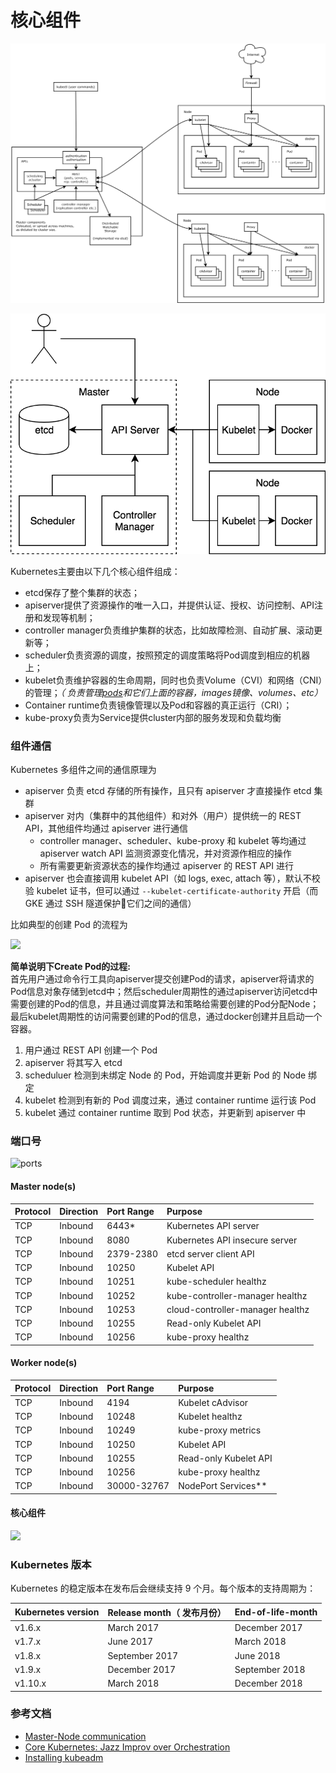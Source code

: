 # 核心组件

![](../../.gitbook/assets/image%20%2876%29.png)

![&#x6838;&#x5FC3;&#x7EC4;&#x4EF6;&#x539F;&#x7406;](../../.gitbook/assets/image%20%28151%29.png)

Kubernetes主要由以下几个核心组件组成：

* etcd保存了整个集群的状态；
* apiserver提供了资源操作的唯一入口，并提供认证、授权、访问控制、API注册和发现等机制；
* controller manager负责维护集群的状态，比如故障检测、自动扩展、滚动更新等；
* scheduler负责资源的调度，按照预定的调度策略将Pod调度到相应的机器上；
* kubelet负责维护容器的生命周期，同时也负责Volume（CVI）和网络（CNI）的管理；_（ 负责管理_[_pods_](https://www.kubernetes.org.cn/kubernetes-pod)_和它们上面的容器，images镜像、volumes、etc）_
* Container runtime负责镜像管理以及Pod和容器的真正运行（CRI）；
* kube-proxy负责为Service提供cluster内部的服务发现和负载均衡

### 组件通信 <a id="&#x7EC4;&#x4EF6;&#x901A;&#x4FE1;"></a>

Kubernetes 多组件之间的通信原理为

* apiserver 负责 etcd 存储的所有操作，且只有 apiserver 才直接操作 etcd 集群
* apiserver 对内（集群中的其他组件）和对外（用户）提供统一的 REST API，其他组件均通过 apiserver 进行通信
  * controller manager、scheduler、kube-proxy 和 kubelet 等均通过 apiserver watch API 监测资源变化情况，并对资源作相应的操作
  * 所有需要更新资源状态的操作均通过 apiserver 的 REST API 进行
* apiserver 也会直接调用 kubelet API（如 logs, exec, attach 等），默认不校验 kubelet 证书，但可以通过 `--kubelet-certificate-authority` 开启（而 GKE 通过 SSH 隧道保护它们之间的通信）

比如典型的创建 Pod 的流程为

![](https://kubernetes.feisky.xyz/zh/components/images/workflow.png)

 **简单说明下Create Pod的过程:**   
首先用户通过命令行工具向apiserver提交创建Pod的请求，apiserver将请求的Pod信息对象存储到etcd中；然后scheduler周期性的通过apiserver访问etcd中需要创建的Pod的信息，并且通过调度算法和策略给需要创建的Pod分配Node；最后kubelet周期性的访问需要创建的Pod的信息，通过docker创建并且启动一个容器。

1. 用户通过 REST API 创建一个 Pod
2. apiserver 将其写入 etcd
3. scheduluer 检测到未绑定 Node 的 Pod，开始调度并更新 Pod 的 Node 绑定
4. kubelet 检测到有新的 Pod 调度过来，通过 container runtime 运行该 Pod
5. kubelet 通过 container runtime 取到 Pod 状态，并更新到 apiserver 中

### 端口号 <a id="&#x7AEF;&#x53E3;&#x53F7;"></a>

![ports](https://kubernetes.feisky.xyz/zh/components/images/ports.png)

#### Master node\(s\) <a id="master-nodes"></a>

| Protocol | Direction | Port Range | Purpose |
| :--- | :--- | :--- | :--- |
| TCP | Inbound | 6443\* | Kubernetes API server |
| TCP | Inbound | 8080 | Kubernetes API insecure server |
| TCP | Inbound | 2379-2380 | etcd server client API |
| TCP | Inbound | 10250 | Kubelet API |
| TCP | Inbound | 10251 | kube-scheduler healthz |
| TCP | Inbound | 10252 | kube-controller-manager healthz |
| TCP | Inbound | 10253 | cloud-controller-manager healthz |
| TCP | Inbound | 10255 | Read-only Kubelet API |
| TCP | Inbound | 10256 | kube-proxy healthz |

#### Worker node\(s\) <a id="worker-nodes"></a>

| Protocol | Direction | Port Range | Purpose |
| :--- | :--- | :--- | :--- |
| TCP | Inbound | 4194 | Kubelet cAdvisor |
| TCP | Inbound | 10248 | Kubelet healthz |
| TCP | Inbound | 10249 | kube-proxy metrics |
| TCP | Inbound | 10250 | Kubelet API |
| TCP | Inbound | 10255 | Read-only Kubelet API |
| TCP | Inbound | 10256 | kube-proxy healthz |
| TCP | Inbound | 30000-32767 | NodePort Services\*\* |

#### 核心组件 <a id="&#x6838;&#x5FC3;&#x7EC4;&#x4EF6;"></a>

![](https://kubernetes.feisky.xyz/zh/architecture/images/core-packages.png)

### Kubernetes 版本 <a id="kubernetes-&#x7248;&#x672C;"></a>

Kubernetes 的稳定版本在发布后会继续支持 9 个月。每个版本的支持周期为：

| Kubernetes version | Release month（ 发布月份） | End-of-life-month |
| :--- | :--- | :--- |
| v1.6.x | March 2017 | December 2017 |
| v1.7.x | June 2017 | March 2018 |
| v1.8.x | September 2017 | June 2018 |
| v1.9.x | December 2017 | September 2018 |
| v1.10.x | March 2018 | December 2018 |

### 参考文档 <a id="&#x53C2;&#x8003;&#x6587;&#x6863;"></a>

* [Master-Node communication](https://kubernetes.io/docs/concepts/architecture/master-node-communication/)
* [Core Kubernetes: Jazz Improv over Orchestration](https://blog.heptio.com/core-kubernetes-jazz-improv-over-orchestration-a7903ea92ca)
* [Installing kubeadm](https://kubernetes.io/docs/setup/independent/install-kubeadm/#check-required-ports)

